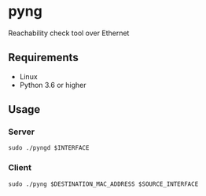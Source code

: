 # pyng

Reachability check tool over Ethernet

## Requirements

- Linux
- Python 3.6 or higher

## Usage

### Server

```
sudo ./pyngd $INTERFACE
```

### Client

```
sudo ./pyng $DESTINATION_MAC_ADDRESS $SOURCE_INTERFACE
```

